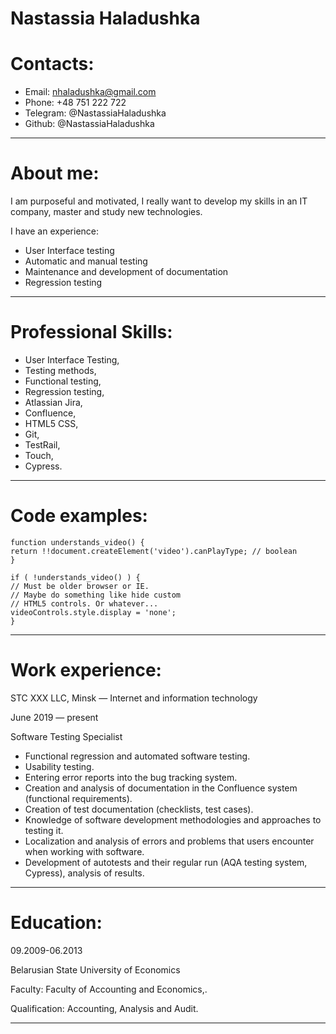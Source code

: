 # **Nastassia Haladushka**

# Contacts:

* Email: nhaladushka@gmail.com
* Phone: +48 751 222 722
* Telegram: @NastassiaHaladushka
* Github: @NastassiaHaladushka
****

# About me:
I am purposeful and motivated, I really want to develop my skills in an IT company, master and study new technologies.


I have an experience:
* User Interface testing
* Automatic and manual testing
* Maintenance and development of documentation
* Regression testing
****
# Professional Skills:
* User Interface Testing,
* Testing methods,
* Functional testing,
* Regression testing,
* Atlassian Jira,
* Confluence,
* HTML5 CSS,
* Git,
* TestRail,
* Touch,
* Cypress.
****

# Code examples:
```
function understands_video() {
return !!document.createElement('video').canPlayType; // boolean
}

if ( !understands_video() ) {
// Must be older browser or IE.
// Maybe do something like hide custom
// HTML5 controls. Or whatever...
videoControls.style.display = 'none';
} 
```
****
# Work experience:

STC XXX LLC, Minsk — Internet and information technology

June 2019 — present


Software Testing Specialist
* Functional regression and automated software testing.
* Usability testing.
* Entering error reports into the bug tracking system.
* Creation and analysis of documentation in the Confluence system (functional requirements).
* Creation of test documentation (checklists, test cases).
* Knowledge of software development methodologies and approaches to testing it.
* Localization and analysis of errors and problems that users encounter when working with software.
* Development of autotests and their regular run (AQA testing system, Cypress), analysis of results.
****

# Education:
09.2009-06.2013 

Belarusian State University of Economics


Faculty: Faculty of Accounting and Economics,.


Qualification: Accounting, Analysis and Audit.
****
